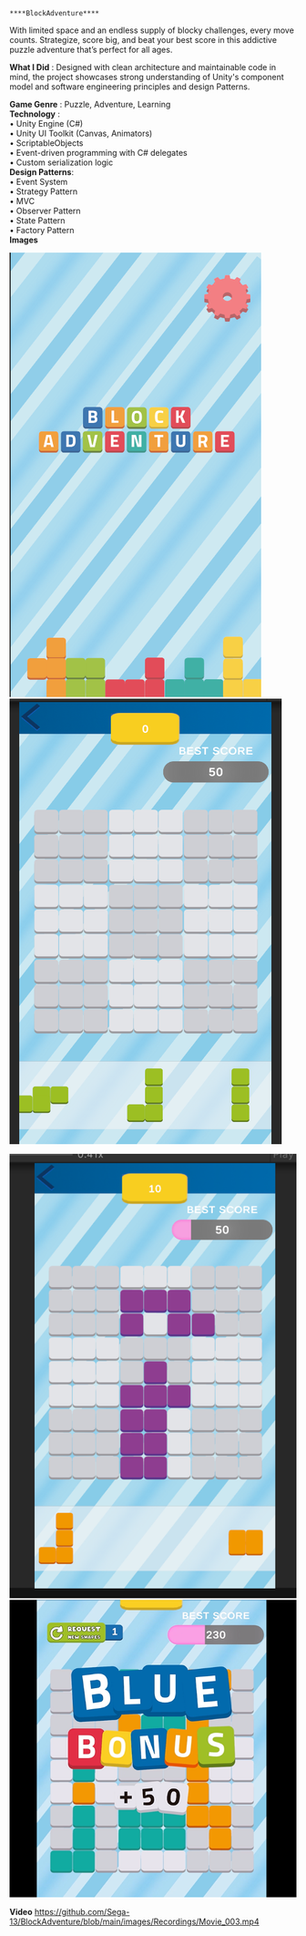                                                                 ****BlockAdventure****
                                                                
With limited space and an endless supply of blocky challenges, every move counts. Strategize, score big, and beat your best score in this addictive puzzle adventure that’s perfect for all ages.   

**What I Did**  : Designed with clean architecture and maintainable code in mind, the project showcases strong understanding of Unity's component model and software engineering principles and design Patterns.

**Game Genre** : Puzzle, Adventure, Learning   
**Technology** :   
                •	Unity Engine (C#)   
                •	Unity UI Toolkit (Canvas, Animators)   
                •	ScriptableObjects   
                •	Event-driven programming with C# delegates   
                •	Custom serialization logic     
**Design Patterns**:    
                    •	Event System    
                    •	Strategy Pattern    
                    •	MVC   
                    •	Observer Pattern    
                    •	State Pattern    
                    •	Factory Pattern    
**Images**   

![](https://github.com/Sega-13/BlockAdventure/blob/main/images/img-1.png)      ![](https://github.com/Sega-13/BlockAdventure/blob/main/images/img-2.png)

![](https://github.com/Sega-13/BlockAdventure/blob/main/images/img-4.png)      ![](https://github.com/Sega-13/BlockAdventure/blob/main/images/img-5.png)

**Video**
https://github.com/Sega-13/BlockAdventure/blob/main/images/Recordings/Movie_003.mp4

